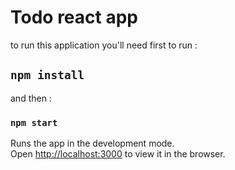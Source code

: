 # Todo react app


to run this application
you'll need first to run :
## `npm install`

and then : 
### `npm start`

Runs the app in the development mode.<br />
Open [http://localhost:3000](http://localhost:3000) to view it in the browser.